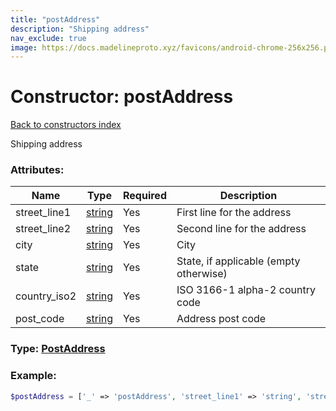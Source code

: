 ```yaml
---
title: "postAddress"
description: "Shipping address"
nav_exclude: true
image: https://docs.madelineproto.xyz/favicons/android-chrome-256x256.png
---
```

# Constructor: postAddress  
[Back to constructors index](/API_docs/constructors/index.md)



Shipping address

### Attributes:

| Name     |    Type       | Required | Description |
|----------|---------------|----------|-------------|
|street\_line1|[string](/API_docs/types/string.md) | Yes|First line for the address|
|street\_line2|[string](/API_docs/types/string.md) | Yes|Second line for the address|
|city|[string](/API_docs/types/string.md) | Yes|City|
|state|[string](/API_docs/types/string.md) | Yes|State, if applicable (empty otherwise)|
|country\_iso2|[string](/API_docs/types/string.md) | Yes|ISO 3166-1 alpha-2 country code|
|post\_code|[string](/API_docs/types/string.md) | Yes|Address post code|



### Type: [PostAddress](/API_docs/types/PostAddress.md)


### Example:

```php
$postAddress = ['_' => 'postAddress', 'street_line1' => 'string', 'street_line2' => 'string', 'city' => 'string', 'state' => 'string', 'country_iso2' => 'string', 'post_code' => 'string'];
```  
